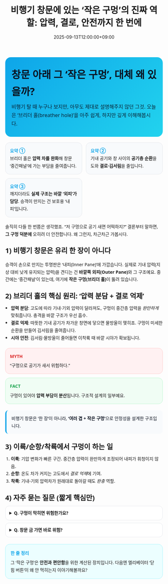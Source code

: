 ﻿---
title: "비행기 창문에 있는 ‘작은 구멍’의 진짜 역할: 압력, 결로, 안전까지 한 번에"
date: 2025-09-13T12:00:00+09:00
draft: false
description: "좌석 옆 창문을 자세히 보면 작은 구멍이 있습니다. 단순 환기구가 아닙니다. 캐빈 압력, 결로 방지, 시야 안전을 동시에 챙기는 ‘브리더 홀’의 원리를 쉽게 풀었습니다."
tags: ["비행기", "항공", "여행 팁", "공학", "압력"]
categories: ["지식 교양"]
keywords: ["비행기 창문 구멍", "브리더 홀", "항공 압력", "기내 결로", "창문 안전"]
ShowToc: true
TocOpen: true
---

<!-- ===== Hero Section ===== -->
<section style="font-family: ui-sans-serif, system-ui, -apple-system, Segoe UI, Roboto, Noto Sans, Apple SD Gothic Neo; line-height:1.7;">
  <div style="padding:28px 20px; border-radius:18px; background:linear-gradient(135deg,#0ea5e9 0%,#22d3ee 100%); color:#0b1220;">
    <h1 style="margin:0 0 8px 0; font-size:32px; color:#0b1220;">창문 아래 그 ‘작은 구멍’, 대체 왜 있을까?</h1>
    <p style="margin:0; font-size:16px; opacity:.9;">비행기 탈 때 누구나 보지만, 아무도 제대로 설명해주지 않던 그것. 오늘은 ‘브리더 홀(breather hole)’을 아주 쉽게, 하지만 깊게 이해해봅시다.</p>
  </div>

  <!-- Quick Facts Cards -->
  <div style="display:grid; grid-template-columns: repeat(auto-fit,minmax(220px,1fr)); gap:12px; margin:18px 0;">
    <div style="background:#f8fafc; border:1px solid #e5e7eb; border-radius:14px; padding:14px;">
      <div style="font-weight:700; font-size:14px; color:#0ea5e9;">요약 ①</div>
      <div style="font-size:14px;">브리더 홀은 <b>압력 차를 완화</b>해 창문 ‘중간패널’에 가는 부담을 줄여줍니다.</div>
    </div>
    <div style="background:#f8fafc; border:1px solid #e5e7eb; border-radius:14px; padding:14px;">
      <div style="font-weight:700; font-size:14px; color:#0ea5e9;">요약 ②</div>
      <div style="font-size:14px;">기내 공기와 창 사이의 <b>공기층 순환</b>을 도와 <b>결로·김서림</b>을 줄입니다.</div>
    </div>
    <div style="background:#f8fafc; border:1px solid #e5e7eb; border-radius:14px; padding:14px;">
      <div style="font-weight:700; font-size:14px; color:#0ea5e9;">요약 ③</div>
      <div style="font-size:14px;">깨지더라도 <b>실제 구조는 바깥 ‘외피’가 담당</b>. 승객이 만지는 건 보호용 ‘내피’입니다.</div>
    </div>
  </div>

  <!-- Conversational Hook -->
  <p style="margin:18px 0 6px 0;">솔직히 다들 한 번쯤은 생각했죠. “저 구멍으로 공기 새면 어떡하지?” 결론부터 말하면, <b>그 구멍 덕분에</b> 오히려 더 안전합니다. 왜 그런지, 차근차근 가봅시다.</p>

  <!-- Section 1 -->
  <h2 style="font-size:22px; margin:22px 0 8px 0;">1) 비행기 창문은 유리 한 장이 아니다</h2>
  <p>승객이 손으로 만지는 투명판은 ‘내피(Inner Pane)’에 가깝습니다. 실제로 기내 압력(지상 대비 낮게 유지되는 압력)을 견디는 건 <b>바깥쪽 외피(Outer Pane)</b>와 그 구조예요. 중간에는 ‘중간패널’이 있는데, 여기에 <b>작은 구멍(브리더 홀)</b>이 뚫려 있습니다.</p>

  <!-- Section 2 -->
  <h2 style="font-size:22px; margin:22px 0 8px 0;">2) 브리더 홀의 핵심 원리: ‘압력 분담 + 결로 억제’</h2>
  <ul style="padding-left:18px; margin:0;">
    <li><b>압력 분담</b>: 고도에 따라 기내·기외 압력이 달라져도, 구멍이 중간층 압력을 <i>완만하게</i> 맞춰줍니다. 충격을 바깥 구조가 우선 흡수.</li>
    <li><b>결로 억제</b>: 따뜻한 기내 공기가 차가운 창면에 닿으면 물방울이 맺히죠. 구멍이 미세한 순환을 만들어 김서림을 줄여줍니다.</li>
    <li><b>시야 안전</b>: 김서림·물방울이 줄어들면 이착륙 때 바깥 시야가 확보됩니다.</li>
  </ul>

  <!-- Myth vs Fact -->
  <div style="margin:20px 0; display:grid; grid-template-columns: repeat(auto-fit,minmax(260px,1fr)); gap:12px;">
    <div style="border:1px solid #fecaca; background:#fff1f2; border-radius:14px; padding:14px;">
      <div style="font-weight:800; color:#dc2626; font-size:14px; margin-bottom:6px;">MYTH</div>
      <div style="font-size:14px;">“구멍으로 공기가 새서 위험하다.”</div>
    </div>
    <div style="border:1px solid #bbf7d0; background:#f0fdf4; border-radius:14px; padding:14px;">
      <div style="font-weight:800; color:#16a34a; font-size:14px; margin-bottom:6px;">FACT</div>
      <div style="font-size:14px;">구멍이 있어야 <b>압력 부담이 분산</b>됩니다. 구조적 설계의 일부예요.</div>
    </div>
  </div>

  <!-- Pullquote -->
  <blockquote style="margin:18px 0; padding:14px 16px; border-left:4px solid #0ea5e9; background:#f8fafc; border-radius:10px; color:#0b1220;">
    비행기 창문은 ‘한 장’이 아니라, <b>‘여러 겹 + 작은 구멍’</b>으로 안정성을 설계한 구조입니다.
  </blockquote>

  <!-- Section 3 -->
  <h2 style="font-size:22px; margin:22px 0 8px 0;">3) 이륙/순항/착륙에서 구멍이 하는 일</h2>
  <ol style="padding-left:18px; margin:0;">
    <li><b>이륙</b>: 기압 변화가 빠른 구간. 중간층 압력이 완만하게 조정되어 내피가 휘청이지 않음.</li>
    <li><b>순항</b>: 온도 차가 커지는 고도에서 <i>결로 억제</i>에 기여.</li>
    <li><b>착륙</b>: 기내-기외 압력차가 원래대로 돌아갈 때도 <i>완충</i> 역할.</li>
  </ol>

  <!-- FAQ / details -->
  <h2 style="font-size:22px; margin:22px 0 8px 0;">4) 자주 묻는 질문 (짧게 핵심만)</h2>
  <details style="border:1px solid #e5e7eb; border-radius:12px; padding:10px 12px; background:#ffffff; margin-bottom:8px;">
    <summary style="cursor:pointer; font-weight:600;">Q. 구멍이 막히면 위험한가요?</summary>
    <div style="margin-top:8px;">정비 매뉴얼에는 <b>이물질·테이프 등으로 막지 말 것</b>이 명시됩니다. 막히면 결로·압력 완화 기능이 떨어질 수 있어요.</div>
  </details>
  <details style="border:1px solid #e5e7eb; border-radius:12px; padding:10px 12px; background:#ffffff;">
    <summary style="cursor:pointer; font-weight:600;">Q. 창문 금 가면 바로 위험?</summary>
    <div style="margin-top:8px;">승객이 만지는 건 보호용 내피라서 <b>즉시 구조 위험은 낮습니다</b>. 실제 압력은 바깥 외피가 견딥니다. 그래도 승무원에게 즉시 알려야 합니다.</div>
  </details>

  <!-- CTA / Outro -->
  <div style="margin-top:22px; padding:16px; border-radius:14px; background:#ecfeff; border:1px solid #a5f3fc;">
    <div style="font-weight:700; margin-bottom:6px; color:#0ea5e9;">한 줄 정리</div>
    <div>그 ‘작은 구멍’은 <b>안전과 편안함</b>을 위한 계산된 장치입니다. 다음엔 엘리베이터 ‘닫힘 버튼’이 왜 안 먹히는지 이야기해볼까요?</div>
  </div>
</section>



